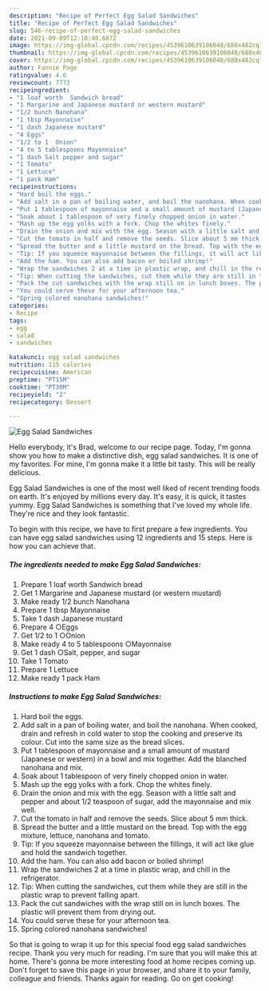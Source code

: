 ```yaml
---
description: "Recipe of Perfect Egg Salad Sandwiches"
title: "Recipe of Perfect Egg Salad Sandwiches"
slug: 546-recipe-of-perfect-egg-salad-sandwiches
date: 2021-09-09T12:10:40.607Z
image: https://img-global.cpcdn.com/recipes/4539610639106048/680x482cq70/egg-salad-sandwiches-recipe-main-photo.jpg
thumbnail: https://img-global.cpcdn.com/recipes/4539610639106048/680x482cq70/egg-salad-sandwiches-recipe-main-photo.jpg
cover: https://img-global.cpcdn.com/recipes/4539610639106048/680x482cq70/egg-salad-sandwiches-recipe-main-photo.jpg
author: Fannie Page
ratingvalue: 4.6
reviewcount: 7773
recipeingredient:
- "1 loaf worth  Sandwich bread"
- "1 Margarine and Japanese mustard or western mustard"
- "1/2 bunch Nanohana"
- "1 tbsp Mayonnaise"
- "1 dash Japanese mustard"
- "4 Eggs"
- "1/2 to 1  Onion"
- "4 to 5 tablespoons Mayonnaise"
- "1 dash Salt pepper and sugar"
- "1 Tomato"
- "1 Lettuce"
- "1 pack Ham"
recipeinstructions:
- "Hard boil the eggs."
- "Add salt in a pan of boiling water, and boil the nanohana. When cooked, drain and refresh in cold water to stop the cooking and preserve its colour.  Cut into the same size as the bread slices."
- "Put 1 tablespoon of mayonnaise and a small amount of mustard (Japanese or western) in a bowl and mix together. Add the blanched nanohana and mix."
- "Soak about 1 tablespoon of very finely chopped onion in water."
- "Mash up the egg yolks with a fork. Chop the whites finely."
- "Drain the onion and mix with the egg. Season with a little salt and pepper and about 1/2 teaspoon of sugar, add the mayonnaise and mix well."
- "Cut the tomato in half and remove the seeds. Slice about 5 mm thick."
- "Spread the butter and a little mustard on the bread. Top with the egg mixture, lettuce, nanohana and tomato."
- "Tip: If you squeeze mayonnaise between the fillings, it will act like glue and hold the sandwich together."
- "Add the ham. You can also add bacon or boiled shrimp!"
- "Wrap the sandwiches 2 at a time in plastic wrap, and chill in the refrigerator."
- "Tip: When cutting the sandwiches, cut them while they are still in the plastic wrap to prevent falling apart."
- "Pack the cut sandwiches with the wrap still on in lunch boxes. The plastic will prevent them from drying out."
- "You could serve these for your afternoon tea."
- "Spring colored nanohana sandwiches!"
categories:
- Recipe
tags:
- egg
- salad
- sandwiches

katakunci: egg salad sandwiches 
nutrition: 115 calories
recipecuisine: American
preptime: "PT15M"
cooktime: "PT30M"
recipeyield: "2"
recipecategory: Dessert

---
```



![Egg Salad Sandwiches](https://img-global.cpcdn.com/recipes/4539610639106048/680x482cq70/egg-salad-sandwiches-recipe-main-photo.jpg)

Hello everybody, it's Brad, welcome to our recipe page. Today, I'm gonna show you how to make a distinctive dish, egg salad sandwiches. It is one of my favorites. For mine, I'm gonna make it a little bit tasty. This will be really delicious.



Egg Salad Sandwiches is one of the most well liked of recent trending foods on earth. It's enjoyed by millions every day. It's easy, it is quick, it tastes yummy. Egg Salad Sandwiches is something that I've loved my whole life. They're nice and they look fantastic.


To begin with this recipe, we have to first prepare a few ingredients. You can have egg salad sandwiches using 12 ingredients and 15 steps. Here is how you can achieve that.

<!--inarticleads1-->

##### The ingredients needed to make Egg Salad Sandwiches:

1. Prepare 1 loaf worth  Sandwich bread
1. Get 1 Margarine and Japanese mustard (or western mustard)
1. Make ready 1/2 bunch Nanohana
1. Prepare 1 tbsp Mayonnaise
1. Take 1 dash Japanese mustard
1. Prepare 4 ○Eggs
1. Get 1/2 to 1  ○Onion
1. Make ready 4 to 5 tablespoons ○Mayonnaise
1. Get 1 dash ○Salt, pepper, and sugar
1. Take 1 Tomato
1. Prepare 1 Lettuce
1. Make ready 1 pack Ham




<!--inarticleads2-->

##### Instructions to make Egg Salad Sandwiches:

1. Hard boil the eggs.
1. Add salt in a pan of boiling water, and boil the nanohana. When cooked, drain and refresh in cold water to stop the cooking and preserve its colour.  Cut into the same size as the bread slices.
1. Put 1 tablespoon of mayonnaise and a small amount of mustard (Japanese or western) in a bowl and mix together. Add the blanched nanohana and mix.
1. Soak about 1 tablespoon of very finely chopped onion in water.
1. Mash up the egg yolks with a fork. Chop the whites finely.
1. Drain the onion and mix with the egg. Season with a little salt and pepper and about 1/2 teaspoon of sugar, add the mayonnaise and mix well.
1. Cut the tomato in half and remove the seeds. Slice about 5 mm thick.
1. Spread the butter and a little mustard on the bread. Top with the egg mixture, lettuce, nanohana and tomato.
1. Tip: If you squeeze mayonnaise between the fillings, it will act like glue and hold the sandwich together.
1. Add the ham. You can also add bacon or boiled shrimp!
1. Wrap the sandwiches 2 at a time in plastic wrap, and chill in the refrigerator.
1. Tip: When cutting the sandwiches, cut them while they are still in the plastic wrap to prevent falling apart.
1. Pack the cut sandwiches with the wrap still on in lunch boxes. The plastic will prevent them from drying out.
1. You could serve these for your afternoon tea.
1. Spring colored nanohana sandwiches!




So that is going to wrap it up for this special food egg salad sandwiches recipe. Thank you very much for reading. I'm sure that you will make this at home. There's gonna be more interesting food at home recipes coming up. Don't forget to save this page in your browser, and share it to your family, colleague and friends. Thanks again for reading. Go on get cooking!
